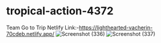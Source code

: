 # tropical-action-4372
Team Go to Trip
Netlify Link:-https://lighthearted-vacherin-70cdeb.netlify.app/
![Screenshot (336)](https://user-images.githubusercontent.com/115461550/229465563-d6f7f749-3070-4214-887d-f38f9bf949ac.png)
![Screenshot (337)](https://user-images.githubusercontent.com/115461550/229465976-9a065e5c-c633-495a-bbb5-df1a47460fd8.png)
